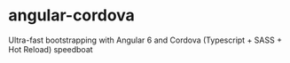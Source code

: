 # angular-cordova
Ultra-fast bootstrapping with Angular 6 and Cordova (Typescript + SASS + Hot Reload) speedboat
